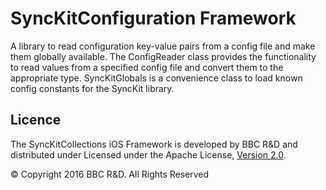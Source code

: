 # SyncKitConfiguration Framework


A library to read configuration key-value pairs from a config file and make them globally available. The ConfigReader class provides the functionality to read values from a specified config file and convert them to the appropriate type. SyncKitGlobals is a convenience class to load known config constants for the SyncKit library.

## Licence

The SyncKitCollections iOS Framework is developed by BBC R&D and distributed under Licensed under the Apache License, [Version 2.0](http://www.apache.org/licenses/LICENSE-2.0).

© Copyright 2016 BBC R&D. All Rights Reserved
